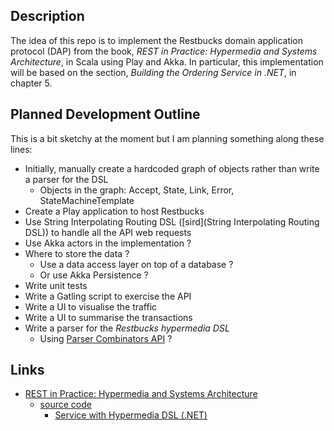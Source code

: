 
## Description

The idea of this repo is to implement the Restbucks domain application protocol (DAP) from the book, _REST in Practice: Hypermedia and Systems Architecture_, in Scala using Play and Akka. In particular, this implementation will be based on the section, _Building the Ordering Service in .NET_, in chapter 5.

## Planned Development Outline

This is a bit sketchy at the moment but I am planning something along these lines:

* Initially, manually create a hardcoded graph of objects rather than write a parser for the DSL
    * Objects in the graph: Accept, State, Link, Error, StateMachineTemplate
* Create a Play application to host Restbucks
* Use String Interpolating Routing DSL ([sird](String Interpolating Routing DSL)) to handle all the API web requests
* Use Akka actors in the implementation ?
* Where to store the data ?
  * Use a data access layer on top of a database ?
  * Or use Akka Persistence ?
* Write unit tests
* Write a Gatling script to exercise the API
* Write a UI to visualise the traffic
* Write a UI to summarise the transactions
* Write a parser for the _Restbucks hypermedia DSL_
    * Using [Parser Combinators API](http://www.scala-lang.org/api/2.11.8/scala-parser-combinators) ?

## Links

* [REST in Practice: Hypermedia and Systems Architecture](http://restinpractice.com/)
    * [source code](http://restinpractice.com/book/sourcecode.html)
        * [Service with Hypermedia DSL (.NET)
](http://restinpractice.com/book/sourcecode/ch05/Chapter5-DotNetOrderService.zip)
